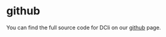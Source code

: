 # github

You can find the full source code for DCli on our [github](https://github.com/noojee/dcli) page.

